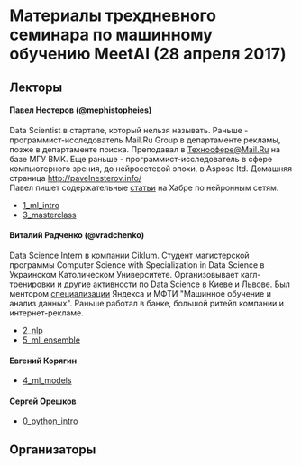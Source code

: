 # Материалы трехдневного семинара по машинному обучению MeetAI (28 апреля 2017)

## Лекторы

#### Павел Нестеров (@mephistopheies)
Data Scientist в стартапе, который нельзя называть. Раньше - программист-исследователь Mail.Ru Group в департаменте рекламы, позже в департаменте поиска. Преподавал в Техносфере@Mail.Ru на базе МГУ ВМК. Еще раньше - программист-исследователь в сфере компьютерного зрения, до нейросетевой эпохи, в Aspose ltd. Домашняя страница http://pavelnesterov.info/  <br>
Павел пишет содержательные [статьи](https://habrahabr.ru/users/mephistopheies/topics/) на Хабре по нейронным сетям.
- [1_ml_intro](1_ml_intro)
- [3_masterclass](3_masterclass)

#### Виталий Радченко (@vradchenko)
Data Science Intern в компании Ciklum. Студент магистерской программы Computer Science with Specialization in Data Science в Украинском Католическом Университете. Организовывает кагл-тренировки и другие активности по Data Science в Киеве и Львове. Был ментором [специализации](https://www.coursera.org/specializations/machine-learning-data-analysis) Яндекса и МФТИ "Машинное обучение и анализ данных". Раньше работал в банке, большой ритейл компании и интернет-рекламе.
- [2_nlp](2_nlp)
- [5_ml_ensemble](5_ml_ensemble)

#### Евгений Корягин
- [4_ml_models](4_ml_models)

#### Сергей Орешков
- [0_python_intro](0_python_intro)

## Организаторы


